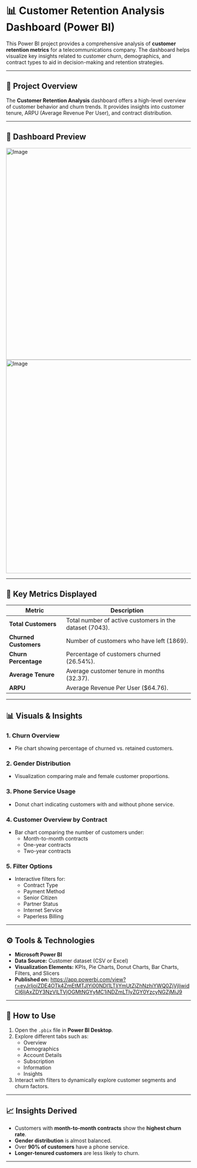 # 📊 Customer Retention Analysis Dashboard (Power BI)

This Power BI project provides a comprehensive analysis of **customer retention metrics** for a telecommunications company. The dashboard helps visualize key insights related to customer churn, demographics, and contract types to aid in decision-making and retention strategies.

---

## 📁 Project Overview

The **Customer Retention Analysis** dashboard offers a high-level overview of customer behavior and churn trends. It provides insights into customer tenure, ARPU (Average Revenue Per User), and contract distribution.

---

## 📸 Dashboard Preview

<img width="1045" height="577" alt="Image" src="https://github.com/user-attachments/assets/af755dca-ae8c-4501-a9c4-3bb340d15b3c" />

<img width="1036" height="582" alt="Image" src="https://github.com/user-attachments/assets/b3154015-f245-4a07-b468-3b4b32686541" />

---

## 🧩 Key Metrics Displayed

| Metric | Description |
|--------|--------------|
| **Total Customers** | Total number of active customers in the dataset (7043). |
| **Churned Customers** | Number of customers who have left (1869). |
| **Churn Percentage** | Percentage of customers churned (26.54%). |
| **Average Tenure** | Average customer tenure in months (32.37). |
| **ARPU** | Average Revenue Per User ($64.76). |

---

## 📊 Visuals & Insights

### 1. **Churn Overview**
- Pie chart showing percentage of churned vs. retained customers.

### 2. **Gender Distribution**
- Visualization comparing male and female customer proportions.

### 3. **Phone Service Usage**
- Donut chart indicating customers with and without phone service.

### 4. **Customer Overview by Contract**
- Bar chart comparing the number of customers under:
  - Month-to-month contracts
  - One-year contracts
  - Two-year contracts

### 5. **Filter Options**
- Interactive filters for:
  - Contract Type
  - Payment Method
  - Senior Citizen
  - Partner Status
  - Internet Service
  - Paperless Billing

---

## ⚙️ Tools & Technologies

- **Microsoft Power BI**
- **Data Source:** Customer dataset (CSV or Excel)
- **Visualization Elements:** KPIs, Pie Charts, Donut Charts, Bar Charts, Filters, and Slicers
- **Published on:** https://app.powerbi.com/view?r=eyJrIjoiZDE4OTk4ZmEtMTJlYi00NDI1LTliYmUtZjZhNzhiYWQ0ZjVjIiwidCI6IjAxZDY3NzVlLTVjOGMtNGYyMC1iNDZmLTIyZGY0YzcyNGZjMiJ9

---

## 🚀 How to Use

1. Open the `.pbix` file in **Power BI Desktop**.
2. Explore different tabs such as:
   - Overview
   - Demographics
   - Account Details
   - Subscription
   - Information
   - Insights
3. Interact with filters to dynamically explore customer segments and churn factors.

---

## 📈 Insights Derived

- Customers with **month-to-month contracts** show the **highest churn rate**.
- **Gender distribution** is almost balanced.
- Over **90% of customers** have a phone service.
- **Longer-tenured customers** are less likely to churn.

---
